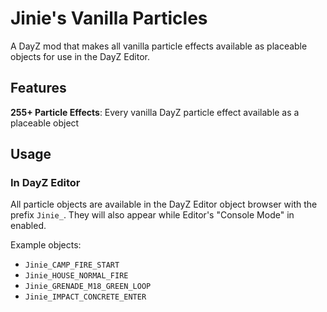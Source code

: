# Jinie's Vanilla Particles

A DayZ mod that makes all vanilla particle effects available as placeable objects for use in the DayZ Editor.

## Features

**255+ Particle Effects**: Every vanilla DayZ particle effect available as a placeable object

## Usage

### In DayZ Editor
All particle objects are available in the DayZ Editor object browser with the prefix `Jinie_`. They will also appear while Editor's "Console Mode" in enabled.

Example objects:
- `Jinie_CAMP_FIRE_START`
- `Jinie_HOUSE_NORMAL_FIRE`
- `Jinie_GRENADE_M18_GREEN_LOOP`
- `Jinie_IMPACT_CONCRETE_ENTER`
